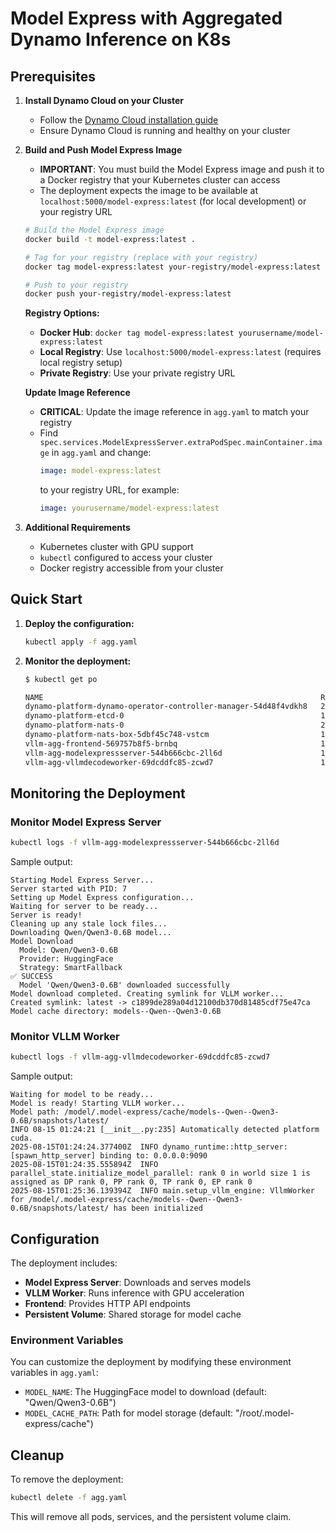 # Model Express with Aggregated Dynamo Inference on K8s


## Prerequisites

1. **Install Dynamo Cloud on your Cluster**
   - Follow the [Dynamo Cloud installation guide](https://github.com/ai-dynamo/dynamo/blob/a8cb6554779f8283edd0c62d50743f2cb58e989b/docs/guides/dynamo_deploy/quickstart.md)
   - Ensure Dynamo Cloud is running and healthy on your cluster

2. **Build and Push Model Express Image**
   - **IMPORTANT**: You must build the Model Express image and push it to a Docker registry that your Kubernetes cluster can access
   - The deployment expects the image to be available at `localhost:5000/model-express:latest` (for local development) or your registry URL
   
   ```bash
   # Build the Model Express image
   docker build -t model-express:latest .
   
   # Tag for your registry (replace with your registry)
   docker tag model-express:latest your-registry/model-express:latest
   
   # Push to your registry
   docker push your-registry/model-express:latest
   ```
   
   **Registry Options:**
   - **Docker Hub**: `docker tag model-express:latest yourusername/model-express:latest`
   - **Local Registry**: Use `localhost:5000/model-express:latest` (requires local registry setup)
   - **Private Registry**: Use your private registry URL

   **Update Image Reference**
   - **CRITICAL**: Update the image reference in `agg.yaml` to match your registry
   - Find `spec.services.ModelExpressServer.extraPodSpec.mainContainer.image` in `agg.yaml` and change:
     ```yaml
     image: model-express:latest
     ```
     to your registry URL, for example:
     ```yaml
     image: yourusername/model-express:latest
     ```

3. **Additional Requirements**
   - Kubernetes cluster with GPU support
   - `kubectl` configured to access your cluster
   - Docker registry accessible from your cluster

## Quick Start

1. **Deploy the configuration:**
   ```bash
   kubectl apply -f agg.yaml
   ```

2. **Monitor the deployment:**
   ```bash
   $ kubectl get po

   NAME                                                              READY   STATUS    RESTARTS      AGE
   dynamo-platform-dynamo-operator-controller-manager-54d48f4vdkh8   2/2     Running   8 (12d ago)   15d
   dynamo-platform-etcd-0                                            1/1     Running   4 (12d ago)   15d
   dynamo-platform-nats-0                                            2/2     Running   8 (12d ago)   15d
   dynamo-platform-nats-box-5dbf45c748-vstcm                         1/1     Running   4 (12d ago)   15d
   vllm-agg-frontend-569757b8f5-brnbq                                1/1     Running   0             23m
   vllm-agg-modelexpressserver-544b666cbc-2ll6d                      1/1     Running   0             23m
   vllm-agg-vllmdecodeworker-69dcddfc85-zcwd7                        1/1     Running   0             23m
   ```

## Monitoring the Deployment

### Monitor Model Express Server
```bash
kubectl logs -f vllm-agg-modelexpressserver-544b666cbc-2ll6d
```

Sample output:
```
Starting Model Express Server...
Server started with PID: 7
Setting up Model Express configuration...
Waiting for server to be ready...
Server is ready!
Cleaning up any stale lock files...
Downloading Qwen/Qwen3-0.6B model...
Model Download
  Model: Qwen/Qwen3-0.6B
  Provider: HuggingFace
  Strategy: SmartFallback
✅ SUCCESS
  Model 'Qwen/Qwen3-0.6B' downloaded successfully
Model download completed. Creating symlink for VLLM worker...
Created symlink: latest -> c1899de289a04d12100db370d81485cdf75e47ca
Model cache directory: models--Qwen--Qwen3-0.6B
```

### Monitor VLLM Worker
```bash
kubectl logs -f vllm-agg-vllmdecodeworker-69dcddfc85-zcwd7
```

Sample output:
```
Waiting for model to be ready...
Model is ready! Starting VLLM worker...
Model path: /model/.model-express/cache/models--Qwen--Qwen3-0.6B/snapshots/latest/
INFO 08-15 01:24:21 [__init__.py:235] Automatically detected platform cuda.
2025-08-15T01:24:24.377400Z  INFO dynamo_runtime::http_server: [spawn_http_server] binding to: 0.0.0.0:9090
2025-08-15T01:24:35.555894Z  INFO parallel_state.initialize_model_parallel: rank 0 in world size 1 is assigned as DP rank 0, PP rank 0, TP rank 0, EP rank 0
2025-08-15T01:25:36.139394Z  INFO main.setup_vllm_engine: VllmWorker for /model/.model-express/cache/models--Qwen--Qwen3-0.6B/snapshots/latest/ has been initialized
```

## Configuration

The deployment includes:

- **Model Express Server**: Downloads and serves models
- **VLLM Worker**: Runs inference with GPU acceleration  
- **Frontend**: Provides HTTP API endpoints
- **Persistent Volume**: Shared storage for model cache

### Environment Variables

You can customize the deployment by modifying these environment variables in `agg.yaml`:

- `MODEL_NAME`: The HuggingFace model to download (default: "Qwen/Qwen3-0.6B")
- `MODEL_CACHE_PATH`: Path for model storage (default: "/root/.model-express/cache")


## Cleanup

To remove the deployment:
```bash
kubectl delete -f agg.yaml
```

This will remove all pods, services, and the persistent volume claim.
